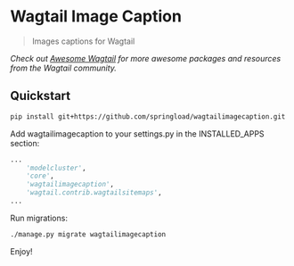 # Wagtail Image Caption

> Images captions for Wagtail

*Check out [Awesome Wagtail](https://github.com/springload/awesome-wagtail) for more awesome packages and resources from the Wagtail community.*

## Quickstart

```sh
pip install git+https://github.com/springload/wagtailimagecaption.git
```

Add wagtailimagecaption to your settings.py in the INSTALLED_APPS section:

```python
...
    'modelcluster',
    'core',
    'wagtailimagecaption',
    'wagtail.contrib.wagtailsitemaps',
...
```

Run migrations:

```sh
./manage.py migrate wagtailimagecaption

```

Enjoy!
